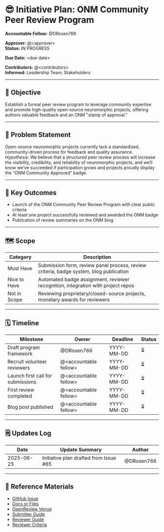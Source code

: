 # 😎 Initiative Plan: ONM Community Peer Review Program

**Accountable Fellow:** @DRosen766

**Approver:** @\<approver>  
**Status:** IN PROGRESS

**Due Date:** \<due date>

**Contributors:** @\<contributors>  
**Informed:** Leadership Team, Stakeholders  

---

## 🎯 Objective

Establish a formal peer review program to leverage community expertise and promote high-quality open-source neuromorphic projects, offering authors valuable feedback and an ONM "stamp of approval."

---

## 🧠 Problem Statement

Open-source neuromorphic projects currently lack a standardized, community-driven process for feedback and quality assurance.  
_Hypothesis:_ We believe that a structured peer review process will increase the visibility, credibility, and reliability of neuromorphic projects, and we’ll know we’ve succeeded if participation grows and projects proudly display the “ONM Community Approved” badge.

---

## 🧾 Key Outcomes

- Launch of the ONM Community Peer Review Program with clear public criteria
- At least one project successfully reviewed and awarded the ONM badge
- Publication of review summaries on the ONM blog

---

## 🗺️ Scope

| Category     | Description                                              |
|--------------|----------------------------------------------------------|
| Must Have    | Submission form, review panel process, review criteria, badge system, blog publication |
| Nice to Have | Automated badge assignment, reviewer recognition, integration with project repos       |
| Not in Scope | Reviewing proprietary/closed-source projects, monetary awards for reviewers            |

---

## 🗓️ Timeline

| Milestone                     | Owner           | Deadline     | Status |
|-------------------------------|-----------------|--------------|--------|
| Draft program framework       | @DRosen766      | YYYY-MM-DD   | ⏳     |
| Recruit volunteer reviewers   | @\<accountable fellow> | YYYY-MM-DD   | ⏳     |
| Launch first call for submissions | @\<accountable fellow> | YYYY-MM-DD   | ⏳     |
| First review completed        | @\<accountable fellow> | YYYY-MM-DD   | ⏳     |
| Blog post published           | @\<accountable fellow> | YYYY-MM-DD   | ⏳     |

---

## 🗒️ Updates Log

| Date       | Update Summary                              | Author      |
|------------|---------------------------------------------|-------------|
| 2025-06-25 | Initiative plan drafted from Issue #65      | @DRosen766  |

---

## 🔗 Reference Materials

- [GitHub Issue](https://github.com/open-neuromorphic/communications/issues/65)
- [Docs or Files](https://github.com/open-neuromorphic/communications/tree/main/docs/initiatives)
- [OpenReview Venue](https://openreview.net/group?id=ONR)
- [Submitter Guide](https://open-neuromorphic.org/neuromorphic-computing/research/guide/submitter-guide/)
- [Reviewer Guide](https://open-neuromorphic.org/neuromorphic-computing/research/guide/reviewer-guide/)
- [Reviewer Criteria](https://open-neuromorphic.org/neuromorphic-computing/research/guide/review-criteria/)